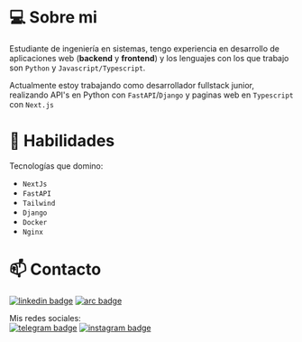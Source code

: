 # 💻 Sobre mi

Estudiante de ingeniería en sistemas, tengo experiencia en desarrollo de aplicaciones web (**backend** y **frontend**) y los lenguajes con los que trabajo son ``Python`` y ``Javascript/Typescript``.

Actualmente estoy trabajando como desarrollador fullstack junior, realizando API's en Python con ``FastAPI``/``Django`` y paginas web en  ``Typescript`` con ``Next.js``

# 🧠 Habilidades

Tecnologías que domino:

- `NextJs`
- `FastAPI`
- `Tailwind`
- `Django`
- ``Docker``
- ``Nginx``

# 📫 Contacto
<a href="www.linkedin.com/in/xsismadn3ss"><img src="https://img.shields.io/badge/-Linked_In-075F81?logo=linkedin" alt="linkedin badge"></a>
<a href="https://arc.dev/@abrahamartiga?preview=1"><img src="https://img.shields.io/badge/-arc_()-000?logo=airbrake" alt="arc badge"></a>

Mis redes sociales:  
<a href=""><img src="https://img.shields.io/badge/-@xs__ismadn3ss-136071?logo=Telegram" alt="telegram badge"></a>
<a href="https://www.instagram.com/those_pics29/"><img src="https://img.shields.io/badge/-Abraham_Artiga-81110f?logo=instagram" alt="instagram badge"></a>

<!---
xsismadn3ss/xsismadn3ss is a ✨ special ✨ repository because its `README.md` (this file) appears on your GitHub profile.
You can click the Preview link to take a look at your changes.
--->
